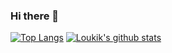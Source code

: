 ### Hi there 👋
[![Top Langs](https://github-readme-stats.vercel.app/api/top-langs/?username=anuraghazra&theme=cobalt)](https://github.com/anuraghazra/github-readme-stats)
[![Loukik's github stats](https://github-readme-stats.vercel.app/api?username=LoukikNaik&show_icons=true&theme=cobalt)](https://github.com/anuraghazra/github-readme-stats)
<!--
**LoukikNaik/LoukikNaik** is a ✨ _special_ ✨ repository because its `README.md` (this file) appears on your GitHub profile.

Here are some ideas to get you started:

- 🔭 I’m currently working on ...
- 🌱 I’m currently learning ...
- 👯 I’m looking to collaborate on ...
- 🤔 I’m looking for help with ...
- 💬 Ask me about ...
- 📫 How to reach me: ...
- 😄 Pronouns: ...
- ⚡ Fun fact: ...
-->
